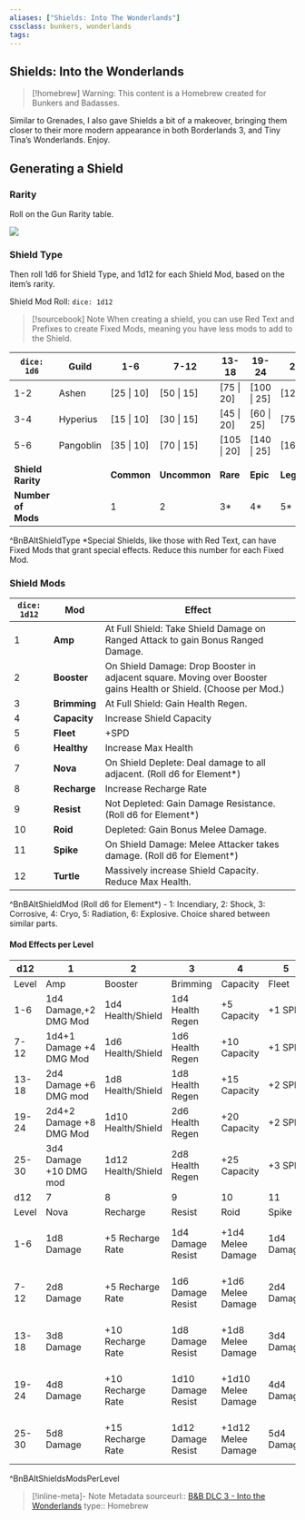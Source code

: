 ```yaml
---
aliases: ["Shields: Into The Wonderlands"]
cssclass: bunkers, wonderlands
tags: 
---
```

## Shields: Into the Wonderlands

>[!homebrew]
> Warning: This content is a Homebrew created for Bunkers and Badasses.

Similar to Grenades, I also gave Shields a bit of a makeover, bringing them closer to their more modern appearance in both Borderlands 3, and Tiny Tina’s Wonderlands. Enjoy.

## Generating a Shield
### Rarity
Roll on the Gun Rarity table.

![](_attachments/BnB-Rarity-Table.md#^BnBRarity)
### Shield Type

Then roll 1d6 for Shield Type, and 1d12 for each Shield Mod, based on the item’s rarity. 

Shield Mod Roll: `dice: 1d12`

 >[!sourcebook] Note
 > When creating a shield, you can use Red Text and Prefixes to create Fixed Mods, meaning you have less mods to add to the Shield.

| `dice: 1d6` | **Guild** | 1-6 | 7-12 | 13-18 | 19-24 | 25-30 |
|---|---|---|---|---|---|---|
| 1-2 | Ashen | [25 \| 10] | [50 \| 15] | [75 \| 20] | [100 \| 25] | [125 \| 30] |
| 3-4 | Hyperius | [15 \| 10] | [30 \| 15] | [45 \| 20] | [60 \| 25] | [75 \| 30] |
| 5-6 | Pangoblin | [35 \| 10] | [70 \| 15] | [105 \| 20] | [140 \| 25] | [165 \| 30] |
|  |  |  |  |  |  |  |
| **Shield Rarity** |  | **Common** | **Uncommon** | **Rare** | **Epic** | **Legendary** |
| **Number of Mods** |  | 1 | 2 | 3* | 4* | 5* |
^BnBAltShieldType
\*Special Shields, like those with Red Text, can have Fixed Mods that grant special effects. Reduce this number for each Fixed Mod.

### Shield Mods

| `dice: 1d12` | **Mod** | **Effect** |
|---|---|---|
| 1 | **Amp** | At Full Shield: Take Shield Damage on Ranged Attack to gain Bonus Ranged Damage. |
| 2 | **Booster** | On Shield Damage: Drop Booster in adjacent square. Moving over Booster gains Health or Shield. (Choose per Mod.) |
| 3 | **Brimming** | At Full Shield: Gain Health Regen. |
| 4 | **Capacity** | Increase Shield Capacity |
| 5 | **Fleet** | +SPD |
| 6 | **Healthy** | Increase Max Health |
| 7 | **Nova** | On Shield Deplete: Deal damage to all adjacent. (Roll d6 for Element*) |
| 8 | **Recharge** | Increase Recharge Rate |
| 9 | **Resist** | Not Depleted: Gain Damage Resistance. (Roll d6 for Element*) |
| 10 | **Roid** | Depleted: Gain Bonus Melee Damage. |
| 11 | **Spike** | On Shield Damage: Melee Attacker takes damage. (Roll d6 for Element*) |
| 12 | **Turtle** | Massively increase Shield Capacity. Reduce Max Health. |
^BnBAltShieldMod
(Roll d6 for Element\*) - 1: Incendiary, 2: Shock, 3: Corrosive, 4: Cryo, 5: Radiation, 6: Explosive. Choice shared between similar parts.

#### Mod Effects per Level

| d12 | 1 | 2 | 3 | 4 | 5 | 6 |
|---|---|---|---|---|---|---|
| Level | Amp | Booster | Brimming | Capacity | Fleet | Healthy |
| 1-6 | 1d4 Damage,+2 DMG Mod | 1d4 Health/Shield | 1d4 Health Regen | +5 Capacity | +1 SPD | +5 Health |
| 7-12 | 1d4+1 Damage +4 DMG Mod | 1d6 Health/Shield | 1d6 Health Regen | +10 Capacity | +1 SPD | +10 Health |
| 13-18 | 2d4 Damage +6 DMG mod | 1d8 Health/Shield | 1d8 Health Regen | +15 Capacity | +2 SPD | +15 Health |
| 19-24 | 2d4+2 Damage +8 DMG Mod | 1d10 Health/Shield | 2d6 Health Regen | +20 Capacity | +2 SPD | +20 Health |
| 25-30 | 3d4 Damage +10 DMG mod | 1d12 Health/Shield | 2d8 Health Regen | +25 Capacity | +3 SPD | +25 Health |
| d12 | 7 | 8 | 9 | 10 | 11 | 12 |
| Level | Nova | Recharge | Resist | Roid | Spike | Turtle |
| 1-6 | 1d8  Damage | +5 Recharge Rate | 1d4 Damage Resist | +1d4 Melee Damage | 1d4 Damage | +20 Capacity -5 Health |
| 7-12 | 2d8 Damage | +5 Recharge Rate | 1d6 Damage Resist | +1d6 Melee Damage | 2d4 Damage | +30 Capacity -10 Health |
| 13-18 | 3d8 Damage | +10 Recharge Rate | 1d8 Damage Resist | +1d8 Melee Damage | 3d4 Damage | +40 Capacity -15 Health |
| 19-24 | 4d8 Damage | +10 Recharge Rate | 1d10 Damage Resist | +1d10 Melee Damage | 4d4 Damage | +50 Capacity -20 Health |
| 25-30 | 5d8 Damage | +15 Recharge Rate | 1d12 Damage Resist | +1d12 Melee Damage | 5d4 Damage | +60 Capacity -25 Health |
^BnBAltShieldsModsPerLevel

> [!inline-meta]-  Note Metadata
> sourceurl:: [B&B DLC 3 - Into the Wonderlands](https://docs.google.com/document/d/1MLOgrWwcLNTnP9PuXrKiLImy7SUh4hXO8arVUAlmdp0/edit)
> type:: Homebrew
